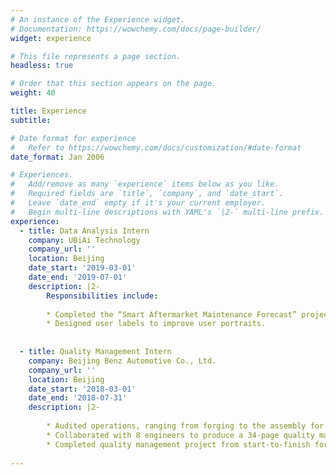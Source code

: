 ```yaml
---
# An instance of the Experience widget.
# Documentation: https://wowchemy.com/docs/page-builder/
widget: experience

# This file represents a page section.
headless: true

# Order that this section appears on the page.
weight: 40

title: Experience
subtitle:

# Date format for experience
#   Refer to https://wowchemy.com/docs/customization/#date-format
date_format: Jan 2006

# Experiences.
#   Add/remove as many `experience` items below as you like.
#   Required fields are `title`, `company`, and `date_start`.
#   Leave `date_end` empty if it's your current employer.
#   Begin multi-line descriptions with YAML's `|2-` multi-line prefix.
experience:
  - title: Data Analysis Intern
    company: UBiAi Technology
    company_url: ''
    location: Beijing
    date_start: '2019-03-01'
    date_end: '2019-07-01'
    description: |2-
        Responsibilities include:
        
        * Completed the “Smart Aftermarket Maintenance Forecast” project.
        * Designed user labels to improve user portraits.
        
        
  - title: Quality Management Intern
    company: Beijing Benz Automotive Co., Ltd.
    company_url: ''
    location: Beijing
    date_start: '2018-03-01'
    date_end: '2018-07-31'
    description: |2-
    
        * Audited operations, ranging from forging to the assembly for the entire manufacturing process.
        * Collaborated with 8 engineers to produce a 34-page quality manual for the Quality Management Department.
        * Completed quality management project from start-to-finish for an inaugural model of Mercedes "GLC-L" for the Chinese market.
    
---
```

